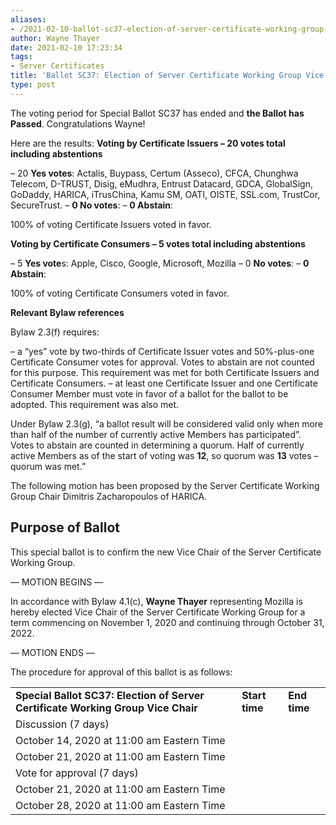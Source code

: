 ```yaml
---
aliases:
- /2021-02-10-ballot-sc37-election-of-server-certificate-working-group-vice-chair/
author: Wayne Thayer
date: 2021-02-10 17:23:34
tags:
- Server Certificates
title: 'Ballot SC37: Election of Server Certificate Working Group Vice Chair'
type: post
---
```


The voting period for Special Ballot SC37 has ended and **the Ballot has Passed**. Congratulations Wayne!

Here are the results:
**Voting by Certificate Issuers – 20 votes total including abstentions**

– 20 **Yes votes**: Actalis, Buypass, Certum (Asseco), CFCA, Chunghwa Telecom, D-TRUST, Disig, eMudhra, Entrust Datacard, GDCA, GlobalSign, GoDaddy, HARICA, iTrusChina, Kamu SM, OATI, OISTE, SSL.com, TrustCor, SecureTrust.
– **0 No votes**:
– **0 Abstain**:

100% of voting Certificate Issuers voted in favor.

**Voting by Certificate Consumers – 5 votes total including abstentions**

– 5 **Yes vote**s: Apple, Cisco, Google, Microsoft, Mozilla
– 0 **No votes**:
– **0 Abstain**:

100% of voting Certificate Consumers voted in favor.

**Relevant Bylaw references**

Bylaw 2.3(f) requires:

– a “yes” vote by two-thirds of Certificate Issuer votes and 50%-plus-one Certificate Consumer votes for approval. Votes to abstain are not counted for this purpose. This requirement was met for both Certificate Issuers and Certificate Consumers.
– at least one Certificate Issuer and one Certificate Consumer Member must vote in favor of a ballot for the ballot to be adopted. This requirement was also met.

Under Bylaw 2.3(g), “a ballot result will be considered valid only when more than half of the number of currently active Members has participated”. Votes to abstain are counted in determining a quorum. Half of currently active Members as of the start of voting was **12**, so quorum was **13** votes – quorum was met.”

The following motion has been proposed by the Server Certificate Working Group Chair Dimitris Zacharopoulos of HARICA.

## Purpose of Ballot 

This special ballot is to confirm the new Vice Chair of the Server Certificate Working Group.

— MOTION BEGINS —

In accordance with Bylaw 4.1(c), **Wayne Thayer** representing Mozilla is hereby elected Vice Chair of the Server Certificate Working Group for a term commencing on November 1, 2020 and continuing through October 31, 2022.

— MOTION ENDS —

The procedure for approval of this ballot is as follows:

| | | |
| --- | --- | --- |
| **Special Ballot SC37: Election of Server Certificate Working Group Vice Chair** | **Start time** | **End time** | |
Discussion (7 days) |
October 14, 2020 at 11:00 am Eastern Time |
October 21, 2020 at 11:00 am Eastern Time | |
Vote for approval (7 days) |
October 21, 2020 at 11:00 am Eastern Time |
October 28, 2020 at 11:00 am Eastern Time |